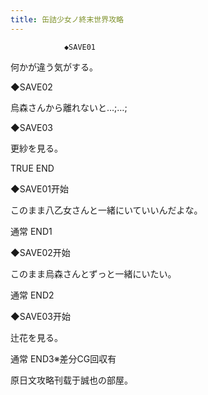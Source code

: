 ```yaml
---
title: 缶詰少女ノ終末世界攻略
---
```


                ◆SAVE01

何かが違う気がする。

◆SAVE02

烏森さんから離れないと…;…;

◆SAVE03

更紗を見る。



TRUE END



◆SAVE01开始

このまま八乙女さんと一緒にいていいんだよな。



通常 END1



◆SAVE02开始

このまま烏森さんとずっと一緒にいたい。



通常 END2



◆SAVE03开始

辻花を見る。



通常 END3※差分CG回収有



原日文攻略刊载于誠也の部屋。


              
